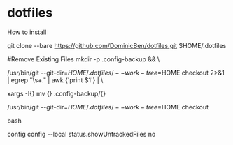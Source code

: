 # dotfiles

How to install

git clone --bare https://github.com/DominicBen/dotfiles.git $HOME/.dotfiles


#Remove Existing Files
mkdir -p .config-backup && \

/usr/bin/git --git-dir=$HOME/.dotfiles/ --work-tree=$HOME checkout 2>&1 | egrep "\s+\." | awk {'print $1'} | \

xargs -I{} mv {} .config-backup/{}


/usr/bin/git --git-dir=$HOME/.dotfiles/ --work-tree=$HOME checkout

bash

config config --local status.showUntrackedFiles no


